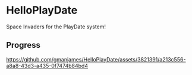 # HelloPlayDate

Space Invaders for the PlayDate system!

## Progress

https://github.com/gmanjames/HelloPlayDate/assets/3821391/a213c556-a8a8-43d3-a435-0f7474b84bd4

